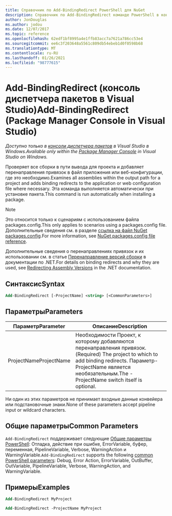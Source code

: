 ```yaml
---
title: Справочник по Add-BindingRedirect PowerShell для NuGet
description: Справочник по Add-BindingRedirect команде PowerShell в консоли диспетчера пакетов NuGet в Visual Studio.
author: JonDouglas
ms.author: jodou
ms.date: 12/07/2017
ms.topic: reference
ms.openlocfilehash: 62edf1bf8995a4e1ffb83acc7a7621a786cc53e4
ms.sourcegitcommit: ee6c3f203648a5561c809db54ebeb1d0f0598b68
ms.translationtype: MT
ms.contentlocale: ru-RU
ms.lasthandoff: 01/26/2021
ms.locfileid: "98777615"
---
```

# <a name="add-bindingredirect-package-manager-console-in-visual-studio"></a><span data-ttu-id="e9b70-103">Add-BindingRedirect (консоль диспетчера пакетов в Visual Studio)</span><span class="sxs-lookup"><span data-stu-id="e9b70-103">Add-BindingRedirect (Package Manager Console in Visual Studio)</span></span>

<span data-ttu-id="e9b70-104">*Доступно только в [консоли диспетчера пакетов](../../consume-packages/install-use-packages-powershell.md) в Visual Studio в Windows.*</span><span class="sxs-lookup"><span data-stu-id="e9b70-104">*Available only within the [Package Manager Console](../../consume-packages/install-use-packages-powershell.md) in Visual Studio on Windows.*</span></span>

<span data-ttu-id="e9b70-105">Проверяет все сборки в пути вывода для проекта и добавляет перенаправления привязок в файл приложения или веб-конфигурации, где это необходимо.</span><span class="sxs-lookup"><span data-stu-id="e9b70-105">Examines all assemblies within the output path for a project and adds binding redirects to the application or web configuration file where necessary.</span></span> <span data-ttu-id="e9b70-106">Эта команда выполняется автоматически при установке пакета.</span><span class="sxs-lookup"><span data-stu-id="e9b70-106">This command is run automatically when installing a package.</span></span>

> [!NOTE]
> <span data-ttu-id="e9b70-107">Это относится только к сценариям с использованием файла packages.config.</span><span class="sxs-lookup"><span data-stu-id="e9b70-107">This only applies to scenarios using a packages.config file.</span></span> <span data-ttu-id="e9b70-108">Дополнительные сведения см. в разделе [ссылка на файл NuGet packages.config](~/reference/packages-config.md).</span><span class="sxs-lookup"><span data-stu-id="e9b70-108">For more information, see [NuGet packages.config file reference](~/reference/packages-config.md).</span></span>

<span data-ttu-id="e9b70-109">Дополнительные сведения о перенаправлениях привязок и их использовании см. в статье [Перенаправление версий сборки](/dotnet/framework/configure-apps/redirect-assembly-versions) в документации по .NET.</span><span class="sxs-lookup"><span data-stu-id="e9b70-109">For details on binding redirects and why they are used, see [Redirecting Assembly Versions](/dotnet/framework/configure-apps/redirect-assembly-versions) in the .NET documentation.</span></span>

## <a name="syntax"></a><span data-ttu-id="e9b70-110">Синтаксис</span><span class="sxs-lookup"><span data-stu-id="e9b70-110">Syntax</span></span>

```ps
Add-BindingRedirect [-ProjectName] <string> [<CommonParameters>]
```

## <a name="parameters"></a><span data-ttu-id="e9b70-111">Параметры</span><span class="sxs-lookup"><span data-stu-id="e9b70-111">Parameters</span></span>

| <span data-ttu-id="e9b70-112">Параметр</span><span class="sxs-lookup"><span data-stu-id="e9b70-112">Parameter</span></span> | <span data-ttu-id="e9b70-113">Описание</span><span class="sxs-lookup"><span data-stu-id="e9b70-113">Description</span></span> |
| --- | --- |
| <span data-ttu-id="e9b70-114">ProjectName</span><span class="sxs-lookup"><span data-stu-id="e9b70-114">ProjectName</span></span> | <span data-ttu-id="e9b70-115">Необходимости Проект, к которому добавляются перенаправления привязок.</span><span class="sxs-lookup"><span data-stu-id="e9b70-115">(Required) The project to which to add binding redirects.</span></span> <span data-ttu-id="e9b70-116">Параметр-ProjectName является необязательным.</span><span class="sxs-lookup"><span data-stu-id="e9b70-116">The -ProjectName switch itself is optional.</span></span> |

<span data-ttu-id="e9b70-117">Ни один из этих параметров не принимает входные данные конвейера или подстановочные знаки.</span><span class="sxs-lookup"><span data-stu-id="e9b70-117">None of these parameters accept pipeline input or wildcard characters.</span></span>

## <a name="common-parameters"></a><span data-ttu-id="e9b70-118">Общие параметры</span><span class="sxs-lookup"><span data-stu-id="e9b70-118">Common Parameters</span></span>

<span data-ttu-id="e9b70-119">`Add-BindingRedirect` поддерживает следующие [Общие параметры PowerShell](/powershell/module/microsoft.powershell.core/about/about_commonparameters): Отладка, действие при ошибке, ErrorVariable, буфер, переменная, PipelineVariable, Verbose, WarningAction и WarningVariable.</span><span class="sxs-lookup"><span data-stu-id="e9b70-119">`Add-BindingRedirect` supports the following [common PowerShell parameters](/powershell/module/microsoft.powershell.core/about/about_commonparameters): Debug, Error Action, ErrorVariable, OutBuffer, OutVariable, PipelineVariable, Verbose, WarningAction, and WarningVariable.</span></span>

## <a name="examples"></a><span data-ttu-id="e9b70-120">Примеры</span><span class="sxs-lookup"><span data-stu-id="e9b70-120">Examples</span></span>

```ps
Add-BindingRedirect MyProject

Add-BindingRedirect -ProjectName MyProject
```